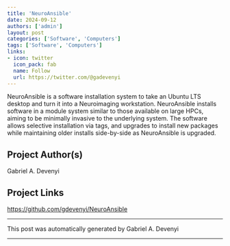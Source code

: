 ```yaml
---
title: 'NeuroAnsible'
date: 2024-09-12
authors: ['admin']
layout: post
categories: ['Software', 'Computers']
tags: ['Software', 'Computers']
links:
- icon: twitter
  icon_pack: fab
  name: Follow
  url: https://twitter.com/@gadevenyi
---
```

NeuroAnsible is a software installation system to take an Ubuntu LTS desktop and turn it into a Neuroimaging workstation. NeuroAnsible installs software in a module system similar to those available on large HPCs, aiming to be minimally invasive to the underlying system. The software allows selective installation via tags, and upgrades to install new packages while maintaining older installs side-by-side as NeuroAnsible is upgraded.
## Project Author(s)
Gabriel A. Devenyi
## Project Links
https://github.com/gdevenyi/NeuroAnsible
***
This post was automatically generated by
Gabriel A. Devenyi
***